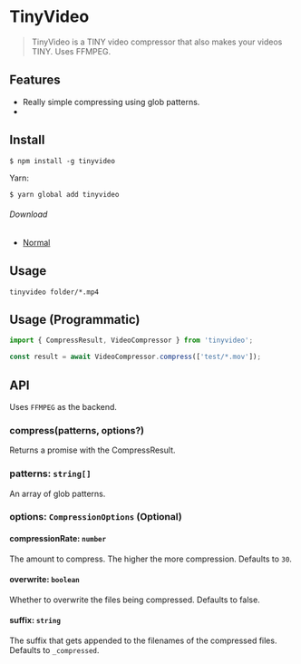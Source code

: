 # TinyVideo

> TinyVideo is a TINY video compressor that also makes your videos TINY. Uses FFMPEG.

## Features

- Really simple compressing using glob patterns.
- 

## Install

```
$ npm install -g tinyvideo
```

Yarn:

```
$ yarn global add tinyvideo
```

###### Download

- [Normal](https://raw.githubusercontent.com/SkoshRG/http-server/master/index.ts)

## Usage

```shell
tinyvideo folder/*.mp4
```

## Usage (Programmatic)

```js
import { CompressResult, VideoCompressor } from 'tinyvideo';

const result = await VideoCompressor.compress(['test/*.mov']);
```

## API

Uses `FFMPEG` as the backend.

### compress(patterns, options?)

Returns a promise with the CompressResult.

### patterns: `string[]`

An array of glob patterns.

### options: `CompressionOptions` (Optional)

#### compressionRate: `number`

The amount to compress. The higher the more compression. Defaults to `30`.

#### overwrite: `boolean`

Whether to overwrite the files being compressed. Defaults to false.

#### suffix: `string`

The suffix that gets appended to the filenames of the compressed files. Defaults to `_compressed`.
